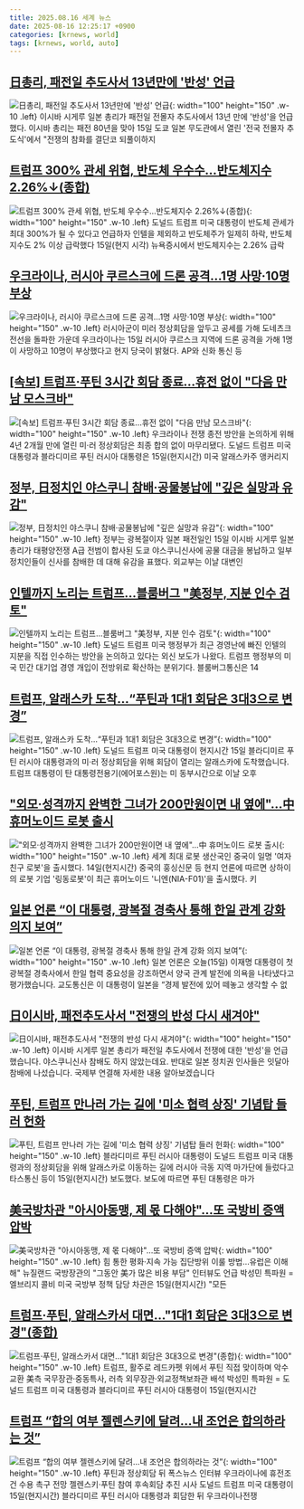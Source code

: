 ```yaml
---
title: 2025.08.16 세계 뉴스
date: 2025-08-16 12:25:17 +0900
categories: [krnews, world]
tags: [krnews, world, auto]
---
```

## [日총리, 패전일 추도사서 13년만에 '반성' 언급](https://n.news.naver.com/mnews/article/277/0005637787)

![日총리, 패전일 추도사서 13년만에 '반성' 언급](https://mimgnews.pstatic.net/image/origin/277/2025/08/15/5637787.jpg?type=nf220_150){: width="100" height="150" .w-10 .left}
이시바 시게루 일본 총리가 패전일 전몰자 추도사에서 13년 만에 '반성'을 언급했다. 이시바 총리는 패전 80년을 맞아 15일 도쿄 일본 무도관에서 열린 '전국 전몰자 추도식'에서 "전쟁의 참화를 결단코 되풀이하지

## [트럼프 300% 관세 위협, 반도체 우수수…반도체지수 2.26%↓(종합)](https://n.news.naver.com/mnews/article/421/0008430801)

![트럼프 300% 관세 위협, 반도체 우수수…반도체지수 2.26%↓(종합)](https://mimgnews.pstatic.net/image/origin/421/2025/08/16/8430801.jpg?type=nf220_150){: width="100" height="150" .w-10 .left}
도널드 트럼프 미국 대통령이 반도체 관세가 최대 300%가 될 수 있다고 언급하자 인텔을 제외하고 반도체주가 일제히 하락, 반도체지수도 2% 이상 급락했다 15일(현지 시각) 뉴욕증시에서 반도체지수는 2.26% 급락

## [우크라이나, 러시아 쿠르스크에 드론 공격…1명 사망·10명 부상](https://n.news.naver.com/mnews/article/003/0013424385)

![우크라이나, 러시아 쿠르스크에 드론 공격…1명 사망·10명 부상](https://mimgnews.pstatic.net/image/origin/003/2025/08/15/13424385.jpg?type=nf220_150){: width="100" height="150" .w-10 .left}
러시아군이 미러 정상회담을 앞두고 공세를 가해 도네츠크 전선을 돌파한 가운데 우크라이나는 15일 러시아 쿠르스크 지역에 드론 공격을 가해 1명이 사망하고 10명이 부상했다고 현지 당국이 밝혔다. AP와 신화 통신 등

## [[속보] 트럼프·푸틴 3시간 회담 종료…휴전 없이 "다음 만남 모스크바"](https://n.news.naver.com/mnews/article/025/0003462273)

![[속보] 트럼프·푸틴 3시간 회담 종료…휴전 없이 "다음 만남 모스크바"](https://mimgnews.pstatic.net/image/origin/025/2025/08/16/3462273.jpg?type=nf220_150){: width="100" height="150" .w-10 .left}
우크라이나 전쟁 종전 방안을 논의하게 위해 4년 2개월 만에 열린 미·러 정상회담은 최종 합의 없이 마무리됐다. 도널드 트럼프 미국 대통령과 블라디미르 푸틴 러시아 대통령은 15일(현지시간) 미국 알래스카주 앵커리지

## [정부, 日정치인 야스쿠니 참배·공물봉납에 "깊은 실망과 유감"](https://n.news.naver.com/mnews/article/015/0005171280)

![정부, 日정치인 야스쿠니 참배·공물봉납에 "깊은 실망과 유감"](https://mimgnews.pstatic.net/image/origin/015/2025/08/15/5171280.jpg?type=nf220_150){: width="100" height="150" .w-10 .left}
정부는 광복절이자 일본 패전일인 15일 이시바 시게루 일본 총리가 태평양전쟁 A급 전범이 합사된 도쿄 야스쿠니신사에 공물 대금을 봉납하고 일부 정치인들이 신사를 참배한 데 대해 유감을 표했다. 외교부는 이날 대변인

## [인텔까지 노리는 트럼프…블룸버그 "美정부, 지분 인수 검토"](https://n.news.naver.com/mnews/article/011/0004521338)

![인텔까지 노리는 트럼프…블룸버그 "美정부, 지분 인수 검토"](https://mimgnews.pstatic.net/image/origin/011/2025/08/15/4521338.jpg?type=nf220_150){: width="100" height="150" .w-10 .left}
도널드 트럼프 미국 행정부가 최근 경영난에 빠진 인텔의 지분을 직접 인수하는 방안을 논의하고 있다는 외신 보도가 나왔다. 트럼프 행정부의 미국 민간 대기업 경영 개입이 전방위로 확산하는 분위기다. 블룸버그통신은 14

## [트럼프, 알래스카 도착…“푸틴과 1대1 회담은 3대3으로 변경”](https://n.news.naver.com/mnews/article/056/0012010039)

![트럼프, 알래스카 도착…“푸틴과 1대1 회담은 3대3으로 변경”](https://mimgnews.pstatic.net/image/origin/056/2025/08/16/12010039.jpg?type=nf220_150){: width="100" height="150" .w-10 .left}
도널드 트럼프 미국 대통령이 현지시간 15일 블라디미르 푸틴 러시아 대통령과의 미·러 정상회담을 위해 회담이 열리는 알래스카에 도착했습니다. 트럼프 대통령이 탄 대통령전용기(에어포스원)는 미 동부시간으로 이날 오후

## ["외모·성격까지 완벽한 그녀가 200만원이면 내 옆에"…中 휴머노이드 로봇 출시](https://n.news.naver.com/mnews/article/277/0005637781)

!["외모·성격까지 완벽한 그녀가 200만원이면 내 옆에"…中 휴머노이드 로봇 출시](https://mimgnews.pstatic.net/image/origin/277/2025/08/15/5637781.jpg?type=nf220_150){: width="100" height="150" .w-10 .left}
세계 최대 로봇 생산국인 중국이 일명 '여자친구 로봇'을 출시했다. 14일(현지시간) 중국의 훙싱신문 등 현지 언론에 따르면 상하이의 로봇 기업 '링동로봇'이 최근 휴머노이드 '니엔(NIA-F01)'을 출시했다. 키

## [일본 언론 “이 대통령, 광복절 경축사 통해 한일 관계 강화 의지 보여”](https://n.news.naver.com/mnews/article/056/0012009933)

![일본 언론 “이 대통령, 광복절 경축사 통해 한일 관계 강화 의지 보여”](https://mimgnews.pstatic.net/image/origin/056/2025/08/15/12009933.jpg?type=nf220_150){: width="100" height="150" .w-10 .left}
일본 언론은 오늘(15일) 이재명 대통령이 첫 광복절 경축사에서 한일 협력 중요성을 강조하면서 양국 관계 발전에 의욕을 나타냈다고 평가했습니다. 교도통신은 이 대통령이 일본을 “경제 발전에 있어 떼놓고 생각할 수 없

## [日이시바, 패전추도사서 "전쟁의 반성 다시 새겨야"](https://n.news.naver.com/mnews/article/422/0000770968)

![日이시바, 패전추도사서 "전쟁의 반성 다시 새겨야"](https://mimgnews.pstatic.net/image/origin/422/2025/08/15/770968.jpg?type=nf220_150){: width="100" height="150" .w-10 .left}
이시바 시게루 일본 총리가 패전일 추도사에서 전쟁에 대한 '반성'을 언급했습니다. 야스쿠니신사 참배도 하지 않았는데요. 반대로 일본 정치권 인사들은 잇달아 참배에 나섰습니다. 국제부 연결해 자세한 내용 알아보겠습니다

## [푸틴, 트럼프 만나러 가는 길에 '미소 협력 상징' 기념탑 들러 헌화](https://n.news.naver.com/mnews/article/421/0008430731)

![푸틴, 트럼프 만나러 가는 길에 '미소 협력 상징' 기념탑 들러 헌화](https://mimgnews.pstatic.net/image/origin/421/2025/08/15/8430731.jpg?type=nf220_150){: width="100" height="150" .w-10 .left}
블라디미르 푸틴 러시아 대통령이 도널드 트럼프 미국 대통령과의 정상회담을 위해 알래스카로 이동하는 길에 러시아 극동 지역 마가단에 들렀다고 타스통신 등이 15일(현지시간) 보도했다. 보도에 따르면 푸틴 대통령은 마가

## [美국방차관 "아시아동맹, 제 몫 다해야"…또 국방비 증액 압박](https://n.news.naver.com/mnews/article/001/0015568981)

![美국방차관 "아시아동맹, 제 몫 다해야"…또 국방비 증액 압박](https://mimgnews.pstatic.net/image/origin/001/2025/08/16/15568981.jpg?type=nf220_150){: width="100" height="150" .w-10 .left}
힘 통한 평화·지속 가능 집단방위 이룰 방법…유럽은 이해해" 뉴질랜드 국방장관의 "그동안 美가 많은 비용 부담" 인터뷰도 언급 박성민 특파원 = 엘브리지 콜비 미국 국방부 정책 담당 차관은 15일(현지시간) "모든

## [트럼프·푸틴, 알래스카서 대면…"1대1 회담은 3대3으로 변경"(종합)](https://n.news.naver.com/mnews/article/001/0015569009)

![트럼프·푸틴, 알래스카서 대면…"1대1 회담은 3대3으로 변경"(종합)](https://mimgnews.pstatic.net/image/origin/001/2025/08/16/15569009.jpg?type=nf220_150){: width="100" height="150" .w-10 .left}
트럼프, 활주로 레드카펫 위에서 푸틴 직접 맞이하며 악수 교환 美측 국무장관·중동특사, 러측 외무장관·외교정책보좌관 배석 박성민 특파원 = 도널드 트럼프 미국 대통령과 블라디미르 푸틴 러시아 대통령이 15일(현지시간

## [트럼프 “합의 여부 젤렌스키에 달려…내 조언은 합의하라는 것”](https://n.news.naver.com/mnews/article/009/0005542313)

![트럼프 “합의 여부 젤렌스키에 달려…내 조언은 합의하라는 것”](https://mimgnews.pstatic.net/image/origin/009/2025/08/16/5542313.jpg?type=nf220_150){: width="100" height="150" .w-10 .left}
푸틴과 정상회담 뒤 폭스뉴스 인터뷰 우크라이나에 휴전조건 수용 촉구 전망 젤렌스키·푸틴 참여 후속회담 추진 시사 도널드 트럼프 미국 대통령이 15일(현지시간) 블라디미르 푸틴 러시아 대통령과 회담한 뒤 우크라이나전쟁

